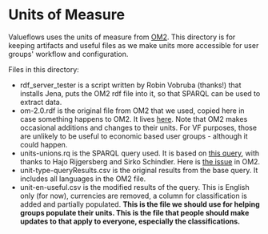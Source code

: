 # Units of Measure

Valueflows uses the units of measure from [OM2](https://github.com/HajoRijgersberg/OM). This directory is for keeping artifacts and useful files as we make units more accessible for user groups' workflow and configuration.

Files in this directory:

* rdf_server_tester is a script written by Robin Vobruba (thanks!) that installs Jena, puts the OM2 rdf file into it, so that SPARQL can be used to extract data.
* om-2.0.rdf is the original file from OM2 that we used, copied here in case something happens to OM2. It lives [here](https://raw.githubusercontent.com/HajoRijgersberg/OM/master/om-2.0.rdf).  Note that OM2 makes occasional additions and changes to their units.  For VF purposes, those are unlikely to be useful to economic based user groups - although it could happen.
* units-unions.rq is the SPARQL query used. It is based on [this query](https://github.com/fusion-jena/unit-ontology-review/blob/master/data/OM2/sparql/unit.rq), with thanks to Hajo Rijgersberg and Sirko Schindler.  Here is [the issue](https://github.com/HajoRijgersberg/OM/issues/68) in OM2.
* unit-type-queryResults.csv is the original results from the base query.  It includes all languages in the OM2 file.
* unit-en-useful.csv is the modified results of the query.  This is English only (for now), currencies are removed, a column for classification is added and partially populated.  **This is the file we should use for helping groups populate their units.  This is the file that people should make updates to that apply to everyone, especially the classifications.**
